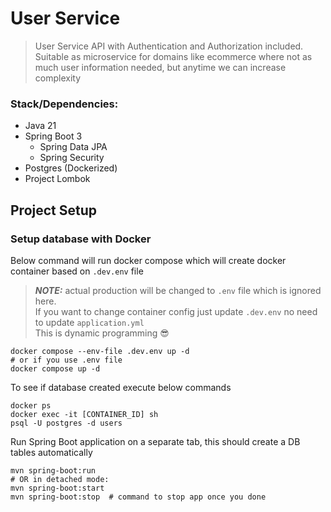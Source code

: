 # User Service
> User Service API with Authentication and Authorization included.  
> Suitable as microservice for domains like ecommerce where not as much user information needed, 
> but anytime we can increase complexity 

### Stack/Dependencies:
- Java 21
- Spring Boot 3
  - Spring Data JPA
  - Spring Security
- Postgres (Dockerized)
- Project Lombok

## Project Setup
[//]: # (TODO: add shell script or make file to set up hassle free framework  )

### Setup database with Docker
Below command will run docker compose which will create docker container based on `.dev.env` file
> **_NOTE:_** actual production will be changed to `.env` file which is ignored here.  
> If you want to change container config just update `.dev.env` no need to update `application.yml`  
> This is dynamic programming 😎

```shell
docker compose --env-file .dev.env up -d
# or if you use .env file
docker compose up -d
```

To see if database created execute below commands
```shell
docker ps
docker exec -it [CONTAINER_ID] sh
psql -U postgres -d users
```

Run Spring Boot application on a separate tab, this should create a DB tables automatically
```shell
mvn spring-boot:run
# OR in detached mode:
mvn spring-boot:start
mvn spring-boot:stop  # command to stop app once you done
```

